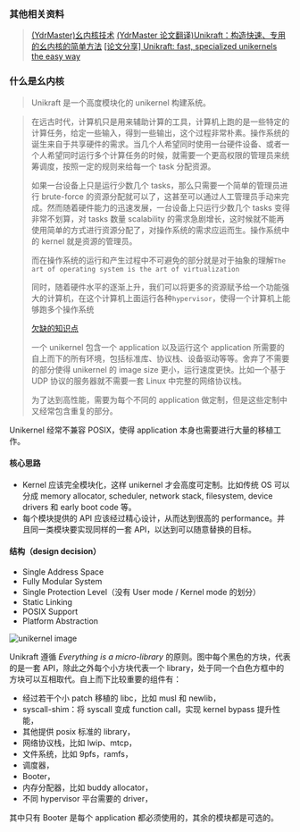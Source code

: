 ### 其他相关资料
>[(YdrMaster)幺内核技术](https://github.com/YdrMaster/notebook/blob/main/topics/unikraft/20220926-unikernel.md)
>[(YdrMaster 论文翻译)Unikraft：构造快速、专用的幺内核的简单方法](https://github.com/YdrMaster/notebook/blob/main/tranlation/20220923-unikraft.md)
>[[论文分享] Unikraft: fast, specialized unikernels the easy way](https://mstmoonshine.github.io/p/unikraft/)

### 什么是幺内核
> Unikraft 是一个高度模块化的 unikernel 构建系统。

>在远古时代，计算机只是用来辅助计算的工具，计算机上跑的是一些特定的计算任务，给定一些输入，得到一些输出，这个过程非常朴素。操作系统的诞生来自于共享硬件的需求。当几个人希望同时使用一台硬件设备、或者一个人希望同时运行多个计算任务的时候，就需要一个更高权限的管理员来统筹调度，按照一定的规则来给每一个 task 分配资源。
>
>如果一台设备上只是运行少数几个 tasks，那么只需要一个简单的管理员进行 brute-force 的资源分配就可以了，这甚至可以通过人工管理员手动来完成。然而随着硬件能力的迅速发展，一台设备上只运行少数几个 tasks 变得非常不划算，对 tasks 数量 scalability 的需求急剧增长，这时候就不能再使用简单的方式进行资源分配了，对操作系统的需求应运而生。操作系统中的 kernel 就是资源的管理员。
>
>而在操作系统的运行和产生过程中不可避免的部分就是对于抽象的理解` The art of operating system is the art of virtualization `
>
>同时，随着硬件水平的逐渐上升，我们可以将更多的资源赋予给一个功能强大的计算机，在这个计算机上面运行各种`hypervisor`，使得一个计算机上能够跑多个操作系统
>
>[欠缺的知识点](https://mstmoonshine.github.io/p/unikraft/)
>
>一个 unikernel 包含一个 application 以及运行这个 application 所需要的自上而下的所有环境，包括标准库、协议栈、设备驱动等等。舍弃了不需要的部分使得 unikernel 的 image size 更小，运行速度更快。比如一个基于 UDP 协议的服务器就不需要一套 Linux 中完整的网络协议栈。
>
>为了达到高性能，需要为每个不同的 application 做定制，但是这些定制中又经常包含重复的部分。
>
Unikernel 经常不兼容 POSIX，使得 application 本身也需要进行大量的移植工作。


#### 核心思路
-   Kernel 应该完全模块化，这样 unikernel 才会高度可定制。比如传统 OS 可以分成 memory allocator, scheduler, network stack, filesystem, device drivers 和 early boot code 等。
-   每个模块提供的 API 应该经过精心设计，从而达到很高的 performance。并且同一类模块要实现同样的一套 API，以达到可以随意替换的目标。

#### 结构（design decision）
-   Single Address Space
-   Fully Modular System
-   Single Protection Level（没有 User mode / Kernel mode 的划分）
-   Static Linking
-   POSIX Support
-   Platform Abstraction

![unikernel image](https://mstmoonshine.github.io/p/unikraft/arch_hu7f0d69b317e270f9760328c44fe46977_106314_1024x0_resize_box_3.png)

Unikraft 遵循 _Everything is a micro-library_ 的原则。图中每个黑色的方块，代表的是一套 API，除此之外每个小方块代表一个 library，处于同一个白色方框中的方块可以互相取代。自上而下比较重要的组件有：

-   经过若干个小 patch 移植的 libc，比如 musl 和 newlib，
-   syscall-shim：将 syscall 变成 function call，实现 kernel bypass 提升性能，
-   其他提供 posix 标准的 library，
-   网络协议栈，比如 lwip、mtcp，
-   文件系统，比如 9pfs，ramfs，
-   调度器，
-   Booter，
-   内存分配器，比如 buddy allocator，
-   不同 hypervisor 平台需要的 driver，

其中只有 Booter 是每个 application 都必须使用的，其余的模块都是可选的。

